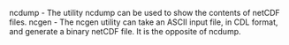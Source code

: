 ncdump - The utility ncdump can be used to show the contents of netCDF files.
ncgen - The ncgen utility can take an ASCII input file, in CDL format, and 
        generate a binary netCDF file. It is the opposite of ncdump.
